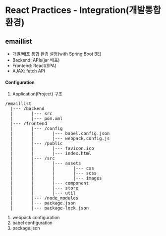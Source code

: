 # React Practices - Integration(개발통합환경)
## emaillist
  - 개발/배포 통합 환경 설정(with Spring Boot BE)
  - Backend: APIs(jar 배포)
  - Frontend: React(SPA)
  - AJAX: fetch API

#### Configuration
1. Application(Project) 구조
<pre>
/emaillist
  |--- /backend
  |       |--- src
  |       |--- pom.xml
  |--- /frontend
  |       |--- /config
  |       |       |--- babel.config.json
  |       |       |--- webpack.config.js
  |       |--- /public
  |       |       |--- favicon.ico
  |       |       |--- index.html
  |       |--- /src
  |       |       |--- assets
  |       |       |       |--- css
  |       |       |       |--- scss
  |       |       |       |--- images
  |       |       |--- component
  |       |       |--- store
  |       |       |--- util
  |       |--- /node_modules
  |       |--- package.json
  |       |--- package-lock.json
</pre>
1. webpack configuration
2. babel configuration
3. package.json